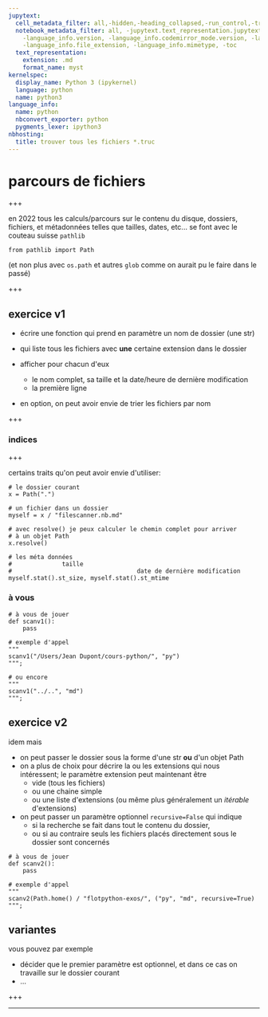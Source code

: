 ```yaml
---
jupytext:
  cell_metadata_filter: all,-hidden,-heading_collapsed,-run_control,-trusted
  notebook_metadata_filter: all, -jupytext.text_representation.jupytext_version, -jupytext.text_representation.format_version,
    -language_info.version, -language_info.codemirror_mode.version, -language_info.codemirror_mode,
    -language_info.file_extension, -language_info.mimetype, -toc
  text_representation:
    extension: .md
    format_name: myst
kernelspec:
  display_name: Python 3 (ipykernel)
  language: python
  name: python3
language_info:
  name: python
  nbconvert_exporter: python
  pygments_lexer: ipython3
nbhosting:
  title: trouver tous les fichiers *.truc
---
```


# parcours de fichiers

+++

en 2022 tous les calculs/parcours sur le contenu du disque, dossiers, fichiers, et métadonnées telles que tailles, dates, etc... se font avec le couteau suisse `pathlib`

```{code-cell} ipython3
from pathlib import Path
```

(et non plus avec `os.path` et autres `glob` comme on aurait pu le faire dans le passé)

+++

## exercice v1

* écrire une fonction qui prend en paramètre un nom de dossier (une str)
* qui liste tous les fichiers avec **une** certaine extension dans le dossier
* afficher pour chacun d'eux
  * le nom complet, sa taille et la date/heure de dernière modification
  * la première ligne

* en option, on peut avoir envie de trier les fichiers par nom

+++

### indices

+++

certains traits qu'on peut avoir envie d'utiliser:

```{code-cell} ipython3
# le dossier courant
x = Path(".")

# un fichier dans un dossier
myself = x / "filescanner.nb.md"

# avec resolve() je peux calculer le chemin complet pour arriver
# à un objet Path
x.resolve()

# les méta données
#              taille
#                                   date de dernière modification
myself.stat().st_size, myself.stat().st_mtime
```

### à vous

```{code-cell} ipython3
# à vous de jouer
def scanv1():
    pass
```

```{code-cell} ipython3
# exemple d'appel
"""
scanv1("/Users/Jean Dupont/cours-python/", "py")
""";
```

```{code-cell} ipython3
# ou encore
"""
scanv1("../..", "md")
""";
```

## exercice v2

idem mais

* on peut passer le dossier sous la forme d'une str **ou** d'un objet Path
* on a plus de choix pour décrire la ou les extensions qui nous intéressent; le paramètre extension peut maintenant être
  * vide (tous les fichiers)
  * ou une chaine simple
  * ou une liste d'extensions (ou même plus généralement un *itérable* d'extensions)
* on peut passer un paramètre optionnel `recursive=False` qui indique
  * si la recherche se fait dans tout le contenu du dossier,
  * ou si au contraire seuls les fichiers placés directement sous le dossier sont concernés

```{code-cell} ipython3
# à vous de jouer
def scanv2():
    pass
```

```{code-cell} ipython3
# exemple d'appel
"""
scanv2(Path.home() / "flotpython-exos/", ("py", "md", recursive=True)
""";
```

## variantes

vous pouvez par exemple

* décider que le premier paramètre est optionnel, et dans ce cas on travaille sur le dossier courant
* ...

+++

---
